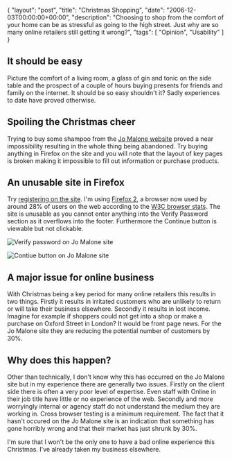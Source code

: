 {
  "layout": "post",
  "title": "Christmas Shopping",
  "date": "2006-12-03T00:00:00+00:00",
  "description": "Choosing to shop from the comfort of your home can be as stressful as going to the high street. Just why are so many online retailers still getting it wrong?",
  "tags": [
    "Opinion",
    "Usability"
  ]
}
## It should be easy

Picture the comfort of a living room, a glass of gin and tonic on the side table and the prospect of a couple of hours buying presents for friends and family on the internet. It should be so easy shouldn't it? Sadly experiences to date have proved otherwise.

## Spoiling the Christmas cheer

Trying to buy some shampoo from the [Jo Malone website][1] proved a near impossibility resulting in the whole thing being abandoned. Try buying anything in Firefox on the site and you will note that the layout of key pages is broken making it impossible to fill out information or purchase products. 

## An unusable site in Firefox

Try [registering on the site][2]. I'm using [Firefox 2][3], a browser now used by around 28% of users on the web according to the [W3C browser stats][4]. The site is unusable as you cannot enter anything into the Verify Password section as it overflows into the footer. Furthermore the Continue button is viewable but not clickable.

![Verify password on Jo Malone site][5] 

![Contiue button on Jo Malone site][6] 

## A major issue for online business

With Christmas being a key period for many online retailers this results in two things. Firstly it results in irritated customers who are unlikely to return or will take their business elsewhere. Secondly it results in lost income. Imagine for example if shoppers could not get into a shop or make a purchase on Oxford Street in London? It would be front page news. For the Jo Malone site they are reducing the potential number of customers by 30%.

## Why does this happen?

Other than technically, I don't know why this has occurred on the Jo Malone site but in my experience there are generally two issues. Firstly on the client side there is often a very poor level of expertise. Even staff with Online in their job title have little or no experience of the web. Secondly and more worryingly internal or agency staff do not understand the medium they are working in. Cross browser testing is a minimum requirement. The fact that it hasn't occured on the Jo Malone site is an indication that something has gone horribly wrong and that their market has just shrunk by 30%. 

I'm sure that I won't be the only one to have a bad online experience this Christmas. I've already taken my business elsewhere.

 [1]: http://www.jomalone.co.uk/
 [2]: https://www.jomalone.co.uk/rs.nsf/fmRegister?openform
 [3]: http://www.mozilla.com/en-US/firefox/
 [4]: http://www.w3schools.com/browsers/browsers_stats.asp
 [5]: http://shapeshed.com/images/articles/verify_password.jpg 
 [6]: http://shapeshed.com/images/articles/malone_continue.jpg 

